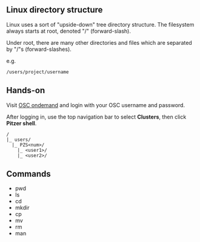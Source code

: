 ## Linux directory structure

Linux uses a sort of "upside-down" tree directory structure. The filesystem
always starts at root, denoted "/" (forward-slash).

Under root, there are many other directories and files which are separated by
"/"s (forward-slashes).

e.g.
```
/users/project/username
```

## Hands-on

Visit [OSC ondemand](https://ondemand.osc.edu) and login with your OSC username
and password.

After logging in, use the top navigation bar to select **Clusters**, then click
**Pitzer shell**.

```
/
|_ users/
  |_ PZS<num>/
    |_ <user1>/
    |_ <user2>/
```

## Commands

* pwd
* ls
* cd
* mkdir
* cp
* mv
* rm
* man
